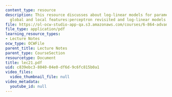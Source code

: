 ```yaml
---
content_type: resource
description: This resource discusses about log-linear models for parameter estimation,
  global and local features:perceptron revisited and log-linear models revisited.
file: https://ol-ocw-studio-app-qa.s3.amazonaws.com/courses/6-864-advanced-natural-language-processing-fall-2005/c839ebc3804004e0df6d9c6fc815b0a1_lec21.pdf
file_type: application/pdf
learning_resource_types:
- Lecture Notes
ocw_type: OCWFile
parent_title: Lecture Notes
parent_type: CourseSection
resourcetype: Document
title: lec21.pdf
uid: c839ebc3-8040-04e0-df6d-9c6fc815b0a1
video_files:
  video_thumbnail_file: null
video_metadata:
  youtube_id: null
---
```


